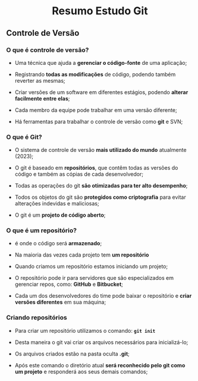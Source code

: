 <h1 align="center">Resumo Estudo Git</h1>

## Controle de Versão

### O que é controle de versão?

- Uma técnica que ajuda a **gerenciar o código-fonte** de uma aplicação;

- Registrando **todas as modificações** de código, podendo também reverter as mesmas;

- Criar versões de um software em diferentes estágios, podendo **alterar facilmente entre elas**;

- Cada membro da equipe pode trabalhar em uma versão diferente;

- Há ferramentas para trabalhar o controle de versão como **git** e SVN;

### O que é Git?

- O sistema de controle de versão **mais utilizado do mundo** atualmente (2023);

- O git é baseado em **repositórios**, que contêm todas as versões do código e também as cópias de cada desenvolvedor;

- Todas as operações do git **são otimizadas para ter alto desempenho**;

- Todos os objetos do git são **protegidos como criptografia** para evitar alterações indevidas e maliciosas;

- O git é um **projeto de código aberto**;

### O que é um repositório?

- é onde o código será **armazenado**;

- Na maioria das vezes cada projeto tem **um repositório**

- Quando criamos um repositório estamos iniciando um projeto;

- O repositório pode ir para servidores que são especializados em gerenciar repos, como: **GitHub** e **Bitbucket**;

- Cada um dos desenvolvedores do time pode baixar o repositório e **criar versões diferentes** em sua máquina;

### Criando repositórios

- Para criar um repositório utilizamos o comando: **`git init`**

- Desta maneira o git vai criar os arquivos necessários para inicializá-lo;

- Os arquivos criados estão na pasta oculta **.git**;

- Após este comando o diretório atual **será reconhecido pelo git como um projeto** e responderá aos seus demais comandos;